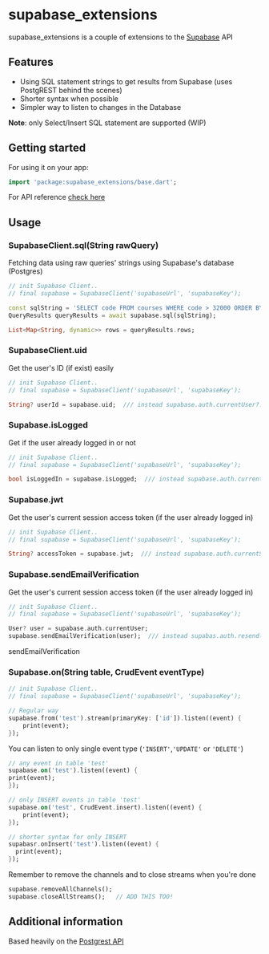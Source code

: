 # supabase_extensions

supabase_extensions is a couple of extensions to the [Supabase](https://supabase.com/) API

## Features
* Using SQL statement strings to get results from Supabase (uses PostgREST behind the scenes)
* Shorter syntax when possible
* Simpler way to listen to changes in the Database

**Note**: only Select/Insert SQL statement are supported (WIP)  

## Getting started
For using it on your app:

```dart
import 'package:supabase_extensions/base.dart';
```

For API reference [check here](https://pub.dartlang.org/documentation/supabase_extensions/latest/)

## Usage

### SupabaseClient.sql(String rawQuery)
Fetching data using raw queries' strings using Supabase's database (Postgres)
```dart
// init Supabase Client..
// final supabase = SupabaseClient('supabaseUrl', 'supabaseKey');

const sqlString = 'SELECT code FROM courses WHERE code > 32000 ORDER BY code LIMIT 2';
QueryResults queryResults = await supabase.sql(sqlString);

List<Map<String, dynamic>> rows = queryResults.rows;
```

### SupabaseClient.uid
Get the user's ID (if exist) easily
```dart
// init Supabase Client..
// final supabase = SupabaseClient('supabaseUrl', 'supabaseKey');

String? userId = supabase.uid;  /// instead supabase.auth.currentUser?.id
```

### Supabase.isLogged
Get if the user already logged in or not
```dart
// init Supabase Client..
// final supabase = SupabaseClient('supabaseUrl', 'supabaseKey');

bool isLoggedIn = supabase.isLogged;  /// instead supabase.auth.currentUser?.id != null
```

### Supabase.jwt
Get the user's current session access token (if the user already logged in)
```dart
// init Supabase Client..
// final supabase = SupabaseClient('supabaseUrl', 'supabaseKey');

String? accessToken = supabase.jwt;  /// instead supabase.auth.currentSession?.accessToken
```

### Supabase.sendEmailVerification
Get the user's current session access token (if the user already logged in)
```dart
// init Supabase Client..
// final supabase = SupabaseClient('supabaseUrl', 'supabaseKey');

User? user = supabase.auth.currentUser;
supabase.sendEmailVerification(user);  /// instead supabas.auth.resend(type: OtpType.signup, email: user.email);
```

sendEmailVerification



### Supabase.on(String table, CrudEvent eventType)

```dart
// init Supabase Client..
// final supabase = SupabaseClient('supabaseUrl', 'supabaseKey');

// Regular way
supabase.from('test').stream(primaryKey: ['id']).listen((event) {
    print(event);
});
```
You can listen to only single event type (`'INSERT'`,`'UPDATE'` or `'DELETE'`)
```dart
// any event in table 'test'
supabase.on('test').listen((event) {
print(event);
});

// only INSERT events in table 'test'
supabase.on('test', CrudEvent.insert).listen((event) {
    print(event);
});

// shorter syntax for only INSERT
supabasr.onInsert('test').listen((event) {
  print(event);
});
```

Remember to remove the channels and to close streams when you're done
```dart
supabase.removeAllChannels();
supabase.closeAllStreams();   // ADD THIS TOO!
```

## Additional information

Based heavily on the [Postgrest API](https://postgrest.org/en/stable/api.html) 
